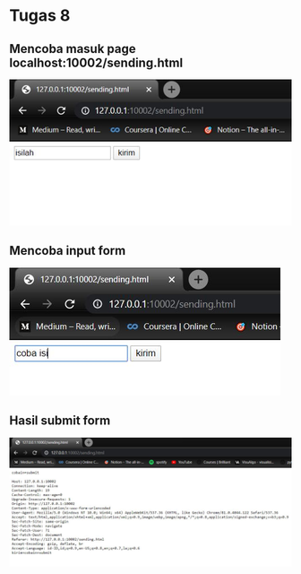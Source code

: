 # Tugas 8

## Mencoba masuk page localhost:10002/sending.html

![1](images/1.JPG)

## Mencoba input form

![2](images/2.JPG)

## Hasil submit form

![3](images/3.JPG)